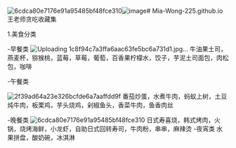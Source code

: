 ![6cdca80e7176e91a95485bf48fce310](https://github.com/user-attachments/assets/676c64c3-0e95-4d5a-bf73-1109f5b1da28)![image](https://github.com/user-attachments/assets/974bcef5-3c5e-411f-a2cd-b612313ad098)# Mia-Wong-225.github.io
王老师贪吃收藏集

1.美食分类


-早餐类
![Uploading 1c8f94c7a3ffa6aac63fe5bc6a731d1.jpg…]()
牛油果土司，燕麦杯，猕猴桃，蓝莓，草莓，葡萄，百香果柠檬水，饺子，芋泥土司面包，肉松包，咖啡

-午餐类

![2f39ad64a23e326bcfde6a7aaffdd9f](https://github.com/user-attachments/assets/076676d1-056c-44c1-89ee-bbfa927dc243)
番茄炒蛋，水煮牛肉，蚂蚁上树，土豆炖牛肉，板栗鸡，芋头烧鸡，剁椒鱼头，香菜牛肉，鱼香肉丝



-晚餐类
![6cdca80e7176e91a95485bf48fce310](https://github.com/user-attachments/assets/e81fe3bc-becb-4a42-813f-ad530ad4d517)
日式寿喜烧，韩式烤肉，火锅，烧烤海鲜，小龙虾，自助日式回转寿司，牛肉粉，串串，麻辣烫
-夜宵类
水果拼盘，酸奶碗，冰淇淋
